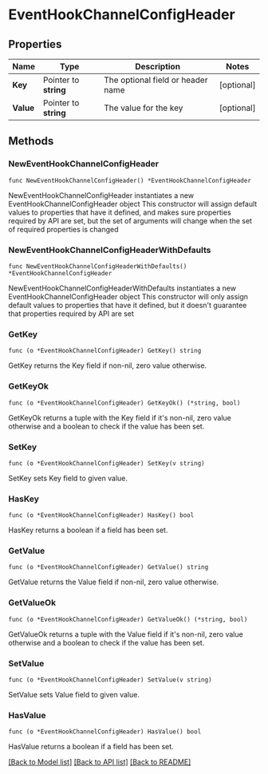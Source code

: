 # EventHookChannelConfigHeader

## Properties

Name | Type | Description | Notes
------------ | ------------- | ------------- | -------------
**Key** | Pointer to **string** | The optional field or header name | [optional] 
**Value** | Pointer to **string** | The value for the key | [optional] 

## Methods

### NewEventHookChannelConfigHeader

`func NewEventHookChannelConfigHeader() *EventHookChannelConfigHeader`

NewEventHookChannelConfigHeader instantiates a new EventHookChannelConfigHeader object
This constructor will assign default values to properties that have it defined,
and makes sure properties required by API are set, but the set of arguments
will change when the set of required properties is changed

### NewEventHookChannelConfigHeaderWithDefaults

`func NewEventHookChannelConfigHeaderWithDefaults() *EventHookChannelConfigHeader`

NewEventHookChannelConfigHeaderWithDefaults instantiates a new EventHookChannelConfigHeader object
This constructor will only assign default values to properties that have it defined,
but it doesn't guarantee that properties required by API are set

### GetKey

`func (o *EventHookChannelConfigHeader) GetKey() string`

GetKey returns the Key field if non-nil, zero value otherwise.

### GetKeyOk

`func (o *EventHookChannelConfigHeader) GetKeyOk() (*string, bool)`

GetKeyOk returns a tuple with the Key field if it's non-nil, zero value otherwise
and a boolean to check if the value has been set.

### SetKey

`func (o *EventHookChannelConfigHeader) SetKey(v string)`

SetKey sets Key field to given value.

### HasKey

`func (o *EventHookChannelConfigHeader) HasKey() bool`

HasKey returns a boolean if a field has been set.

### GetValue

`func (o *EventHookChannelConfigHeader) GetValue() string`

GetValue returns the Value field if non-nil, zero value otherwise.

### GetValueOk

`func (o *EventHookChannelConfigHeader) GetValueOk() (*string, bool)`

GetValueOk returns a tuple with the Value field if it's non-nil, zero value otherwise
and a boolean to check if the value has been set.

### SetValue

`func (o *EventHookChannelConfigHeader) SetValue(v string)`

SetValue sets Value field to given value.

### HasValue

`func (o *EventHookChannelConfigHeader) HasValue() bool`

HasValue returns a boolean if a field has been set.


[[Back to Model list]](../README.md#documentation-for-models) [[Back to API list]](../README.md#documentation-for-api-endpoints) [[Back to README]](../README.md)


